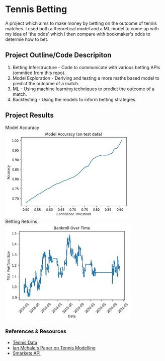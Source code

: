 # Tennis Betting
A project which aims to make money by betting on the outcome of tennis matches. I used both a theoretical model and a ML model to come up with my idea of 'the odds' which I then compare with bookmaker's odds to determie how to bet.

## Project Outline/Code Descripiton
1. Betting Inferstructure - Code to communicate with various betting APIs (ommited from this repo).
2. Model Exploration - Deriving and testing a more maths based model to predict the outcome of a match.
3. ML - Using machine learning techniques to predict the outcome of a match.
4. Backtesting - Using the models to inform betting strategies.

## Project Results
Model Accuracy<br>
![alt text](https://raw.githubusercontent.com/jb-c/Tennis_Betting/main/4.%20Backtesting/model%20accuracy.jpeg "ML Model Accuracy")<br>
Betting Returns<br>
![alt text](https://raw.githubusercontent.com/jb-c/Tennis_Betting/main/4.%20Backtesting/bankroll.jpeg "Betting Strategy Returns")

### References & Resources
* [Tennis Data](http://www.tennis-data.co.uk/)
* [Ian Mchale's Paper on Tennis Modelling](https://www.researchgate.net/publication/223649887_A_Bradley-Terry_type_model_for_forecasting_tennis_match_results)
* [Smarkets API](https://docs.smarkets.com/)
